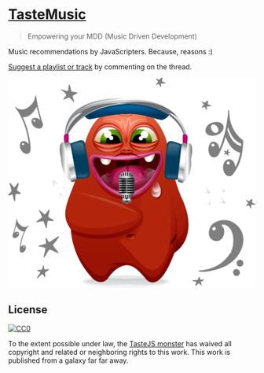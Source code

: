 # [TasteMusic](https://github.com/tastejs/TasteMusic/issues/1)

> Empowering your MDD (Music Driven Development)

Music recommendations by JavaScripters. Because, reasons :)

[Suggest a playlist or track](https://github.com/tastejs/TasteMusic/issues/1) by commenting on the thread.

![](music-monster.png)


## License

[![CC0](http://i.creativecommons.org/p/zero/1.0/88x31.png)](http://creativecommons.org/publicdomain/zero/1.0/)

To the extent possible under law, the [TasteJS monster](http://tastejs.com) has waived all copyright and related or neighboring rights to this work. This work is published from a galaxy far far away.
